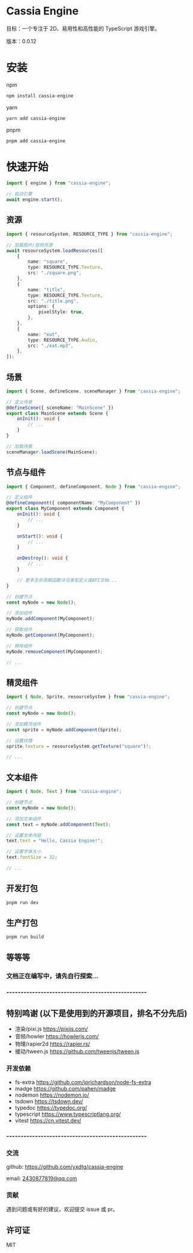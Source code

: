 # Cassia Engine

目标：一个专注于 2D、易用性和高性能的 TypeScript 游戏引擎。

版本：0.0.12

# 安装

npm

```bash
npm install cassia-engine
```

yarn

```bash
yarn add cassia-engine
```

pnpm

```bash
pnpm add cassia-engine
```

# 快速开始

```typescript
import { engine } from "cassia-engine";

// 启动引擎
await engine.start();
```

## 资源

```typescript
import { resourceSystem, RESOURCE_TYPE } from "cassia-engine";

// 加载图片/音频资源
await resourceSystem.loadResources([
    {
        name: "square",
        type: RESOURCE_TYPE.Texture,
        src: "./square.png",
    },
    {
        name: "title",
        type: RESOURCE_TYPE.Texture,
        src: "./title.png",
        options: {
            pixelStyle: true,
        },
    },
    {
        name: "eat",
        type: RESOURCE_TYPE.Audio,
        src: "./eat.mp3",
    },
]);
```

## 场景

```typescript
import { Scene, defineScene, sceneManager } from "cassia-engine";

// 定义场景
@defineScene({ sceneName: "MainScene" })
export class MainScene extends Scene {
    onInit(): void {
        // ...
    }
}

// 加载场景
sceneManager.loadScene(MainScene);
```

## 节点与组件

```typescript
import { Component, defineComponent, Node } from "cassia-engine";

// 定义组件
@defineComponent({ componentName: "MyComponent" })
export class MyComponent extends Component {
    onInit(): void {
        // ...
    }

    onStart(): void {
        // ...
    }

    onDestroy(): void {
        // ...
    }

    // 更多生命周期函数详见类型定义或API文档...
}

// 创建节点
const myNode = new Node();

// 添加组件
myNode.addComponent(MyComponent);

// 获取组件
myNode.getComponent(MyComponent);

// 移除组件
myNode.removeComponent(MyComponent);

// ...
```

## 精灵组件

```typescript
import { Node, Sprite, resourceSystem } from "cassia-engine";

// 创建节点
const myNode = new Node();

// 添加精灵组件
const sprite = myNode.addComponent(Sprite);

// 设置纹理
sprite.texture = resourceSystem.getTexture("square")!;

// ...
```

## 文本组件

```typescript
import { Node, Text } from "cassia-engine";

// 创建节点
const myNode = new Node();

// 添加文本组件
const text = myNode.addComponent(Text);

// 设置文本内容
text.text = "Hello, Cassia Engine!";

// 设置字体大小
text.fontSize = 32;

// ...
```

## 开发打包

```bash
pnpm run dev
```

## 生产打包

```bash
pnpm run build
```

##

## 等等等

### 文档正在编写中，请先自行探索...

### -------------------------------------------------

## 特别鸣谢 (以下是使用到的开源项目，排名不分先后)

-   渲染/pixi.js https://pixijs.com/
-   音频/howler https://howlerjs.com/
-   物理/rapier2d https://rapier.rs/
-   缓动/tween.js https://github.com/tweenjs/tween.js

### 开发依赖

-   fs-extra https://github.com/jprichardson/node-fs-extra
-   madge https://github.com/pahen/madge
-   nodemon https://nodemon.io/
-   tsdown https://tsdown.dev/
-   typedoc https://typedoc.org/
-   typescript https://www.typescriptlang.org/
-   vitest https://cn.vitest.dev/

### -------------------------------------------------

### 交流

github: https://github.com/yxdtg/cassia-engine

email: <EMAIL> 2430877819@qq.com

### 贡献

遇到问题或有好的建议，欢迎提交 issue 或 pr。

## 许可证

MIT
